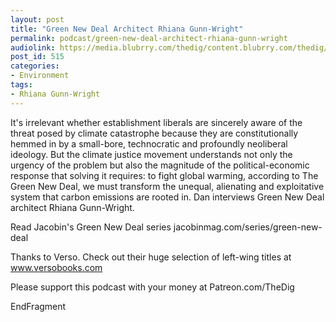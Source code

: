 ```yaml
---
layout: post
title: "Green New Deal Architect Rhiana Gunn-Wright"
permalink: podcast/green-new-deal-architect-rhiana-gunn-wright
audiolink: https://media.blubrry.com/thedig/content.blubrry.com/thedig/The_Dig_-_EP_185_-_RGW.mp3
post_id: 515
categories: 
- Environment
tags: 
- Rhiana Gunn-Wright
---
```


It's irrelevant whether establishment liberals are sincerely aware of the threat posed by climate catastrophe because they are constitutionally hemmed in by a small-bore, technocratic and profoundly neoliberal ideology. But the climate justice movement understands not only the urgency of the problem but also the magnitude of the political-economic response that solving it requires: to fight global warming, according to The Green New Deal, we must transform the unequal, alienating and exploitative system that carbon emissions are rooted in. Dan interviews Green New Deal architect Rhiana Gunn-Wright.

Read Jacobin's Green New Deal series jacobinmag.com/series/green-new-deal

Thanks to Verso. Check out their huge selection of left-wing titles at www.versobooks.com

Please support this podcast with your money at Patreon.com/TheDig

EndFragment